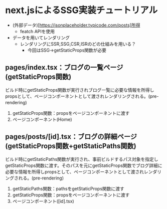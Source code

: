 # next.jsによるSSG実装チュートリアル
- (外部データ)[https://jsonplaceholder.typicode.com/posts]所得
    - featch APIを使用
- データを用いてレンダリング
    - レンダリングにSSR,SSG,CSR,ISRのどの仕組みを用いる？
        - 今回はSSG→getStaticProps関数が必要

## pages/index.tsx：ブログの一覧ページ(getStaticProps関数)
ビルド時にgetStaticProps関数が実行されブログ一覧に必要な情報を所得しpropsとして、ページコンポーネントとして渡されレンダリングされる。(pre-rendering)　　 
1. getStaticProps関数：propsをページコンポーネントに渡す
2. ページコンポーネント(Home)  
  
## pages/posts/[id].tsx：ブログの詳細ページ(getStaticProps関数+getStaticPaths関数)
ビルド時にgetStaticPaths関数が実行され、事前ビルドするパス対象を指定しgetStaticProps関数に渡す。そのパスを元にgetStaticProps関数でブログ詳細に必要な情報を所得しpropsとして、ページコンポーネントとして渡されレンダリングされる。(pre-rendering)
1. getStaticPaths関数：pathsをgetStaticProps関数に渡す
2. getStaticProps関数：propsをページコンポーネントに渡す
3. ページコンポーネント([id].tsx)
